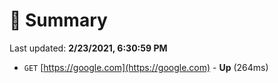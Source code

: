 # 📖 Summary
Last updated: **2/23/2021, 6:30:59 PM**

- `GET` [https://google.com](https://google.com) - **Up** (264ms)
